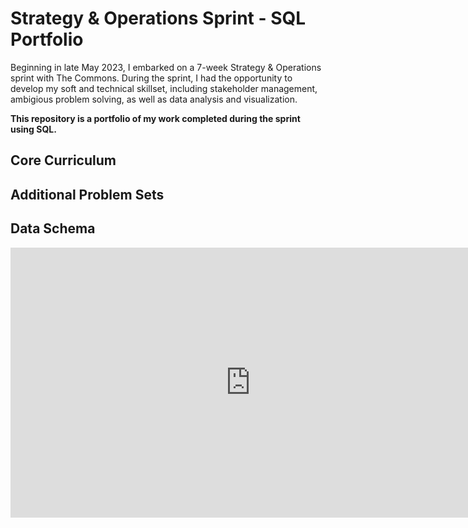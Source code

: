 # Strategy & Operations Sprint - SQL Portfolio
Beginning in late May 2023, I embarked on a 7-week Strategy & Operations sprint with The Commons. 
During the sprint, I had the opportunity to develop my soft and technical skillset, including stakeholder management, ambigious problem solving, as well as data analysis and visualization.

**This repository is a portfolio of my work completed during the sprint using SQL.**

## Core Curriculum 

## Additional Problem Sets 

## Data Schema 
<iframe width="768" height="432" src="https://miro.com/app/live-embed/uXjVMskVFis=/?moveToViewport=-1159,536,1056,998&embedId=426275792014" frameborder="0" scrolling="no" allow="fullscreen; clipboard-read; clipboard-write" allowfullscreen></iframe>